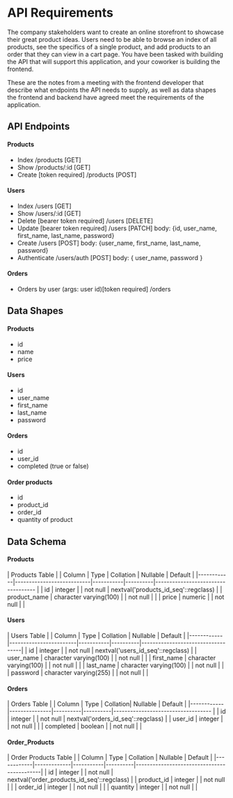 # API Requirements

The company stakeholders want to create an online storefront to showcase their great product ideas. Users need to be able to browse an index of all products, see the specifics of a single product, and add products to an order that they can view in a cart page. You have been tasked with building the API that will support this application, and your coworker is building the frontend.

These are the notes from a meeting with the frontend developer that describe what endpoints the API needs to supply, as well as data shapes the frontend and backend have agreed meet the requirements of the application.

## API Endpoints

#### Products

- Index /products [GET]
- Show /products/:id [GET]
- Create [token required] /products [POST]

#### Users

- Index /users [GET]
- Show /users/:id [GET]
- Delete [bearer token required] /users [DELETE]
- Update [bearer token required] /users [PATCH] body: {id, user_name, first_name, last_name, password}
- Create /users [POST] body: {user_name, first_name, last_name, password}
- Authenticate /users/auth [POST] body: { user_name, password }

#### Orders

- Orders by user (args: user id)[token required] /orders

## Data Shapes

#### Products

- id
- name
- price

#### Users

- id
- user_name
- first_name
- last_name
- password

#### Orders

- id
- user_id
- completed (true or false)

#### Order products

- id
- product_id
- order_id
- quantity of product

## Data Schema

#### Products

|    Products Table                                                                                     |
|   Column   |          Type             | Collation | Nullable |              Default                  |
|------------|---------------------------|-----------|----------|-----------------------------------    |
| id            | integer                |           | not null | nextval('products_id_seq'::regclass)  |
| product_name  | character varying(100) |           | not null |                                       |
| price         | numeric                |           | not null |                                       |


#### Users

|    Users Table                                                                                 |
|   Column   |          Type          | Collation | Nullable |              Default              |
|------------|------------------------|-----------|----------|-----------------------------------|
| id         | integer                |           | not null | nextval('users_id_seq'::regclass) |
| user_name  | character varying(100) |           | not null |                                   |
| first_name | character varying(100) |           | not null |                                   |
| last_name  | character varying(100) |           | not null |                                   |
| password   | character varying(255) |           | not null |                                   |

#### Orders

|    Orders Table                                                                          |
|   Column   |     Type      | Collation| Nullable |              Default                  |
|------------|---------------|----------|----------|-----------------------------------    |
| id         | integer       |          | not null | nextval('orders_id_seq'::regclass)    |
| user_id    | integer       |          | not null |                                       |
| completed  | boolean       |          | not null |                                       |

#### Order_Products


|    Order Products Table                                                                      |
|   Column   |  Type       | Collation | Nullable |              Default                       |
|------------|-------------|-----------|----------|--------------------------------------------|
| id         | integer     |           | not null | nextval('order_products_id_seq'::regclass) |
| product_id | integer     |           | not null |                                            |
| order_id   | integer     |           | not null |                                            |
| quantity   | integer     |           | not null |                                            |